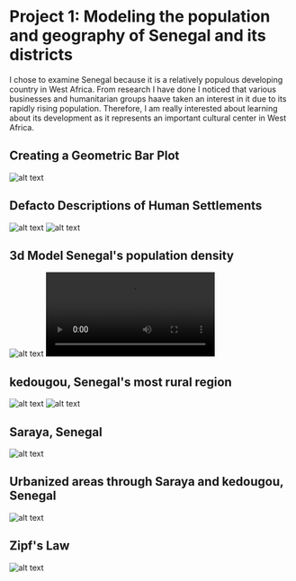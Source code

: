 # Project 1: Modeling the population and geography of Senegal and its districts

I chose to examine Senegal because it is a relatively populous developing country in West Africa.
From research I have done I noticed that various businesses and humanitarian groups haave taken an
interest in it due to its rapidly rising population. Therefore, I am really interested about learning
about its development as it represents an important cultural center in West Africa.

## Creating a Geometric Bar Plot
![alt text](https://raw.githubusercontent.com/Seabass1000/ABM/master/1-Geometric%20Bar%20Plot.png)

## Defacto Descriptions of Human Settlements
![alt text](https://raw.githubusercontent.com/Seabass1000/ABM/master/2-density.png)
![alt text](https://raw.githubusercontent.com/Seabass1000/ABM/master/2-sen_whole_pop19.png)

## 3d Model Senegal's population density
![alt text](https://raw.githubusercontent.com/Seabass1000/ABM/master/3d_Senegal.PNG)
![alt text](https://github.com/Seabass1000/ABM/blob/master/4-P1_stretch_2.mp4)

## kedougou, Senegal's most rural region
![alt text](https://github.com/Seabass1000/ABM/blob/master/6-urban_area_polygons_and_density.png)
![alt text](https://raw.githubusercontent.com/Seabass1000/ABM/master/5-Dfcto_urbn_sttlments_250.png)

##  Saraya, Senegal
![alt text](https://raw.githubusercontent.com/Seabass1000/ABM/master/7-saraya250_theonlyone.png)

## Urbanized areas through Saraya and kedougou, Senegal
![alt text](https://raw.githubusercontent.com/Seabass1000/ABM/master/8-combined.png)

## Zipf's Law
![alt text](https://raw.githubusercontent.com/Seabass1000/ABM/master/Zipf.png)
